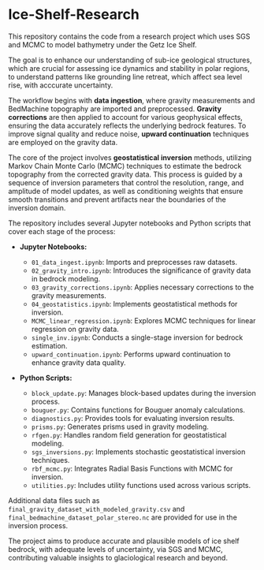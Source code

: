 # Ice-Shelf-Research
This repository contains the code from a research project which uses SGS and MCMC to model bathymetry under the Getz Ice Shelf.

The goal is to enhance our understanding of sub-ice geological structures, which are crucial for assessing ice dynamics and stability in polar regions, to understand patterns like grounding line retreat, which affect sea level rise, with acccurate uncertainty.

The workflow begins with **data ingestion**, where gravity measurements and BedMachine topography are imported and preprocessed. **Gravity corrections** are then applied to account for various geophysical effects, ensuring the data accurately reflects the underlying bedrock features. To improve signal quality and reduce noise, **upward continuation** techniques are employed on the gravity data.

The core of the project involves **geostatistical inversion** methods, utilizing Markov Chain Monte Carlo (MCMC) techniques to estimate the bedrock topography from the corrected gravity data. This process is guided by a sequence of inversion parameters that control the resolution, range, and amplitude of model updates, as well as conditioning weights that ensure smooth transitions and prevent artifacts near the boundaries of the inversion domain.

The repository includes several Jupyter notebooks and Python scripts that cover each stage of the process:

- **Jupyter Notebooks:**
  - `01_data_ingest.ipynb`: Imports and preprocesses raw datasets.
  - `02_gravity_intro.ipynb`: Introduces the significance of gravity data in bedrock modeling.
  - `03_gravity_corrections.ipynb`: Applies necessary corrections to the gravity measurements.
  - `04_geostatistics.ipynb`: Implements geostatistical methods for inversion.
  - `MCMC_linear_regression.ipynb`: Explores MCMC techniques for linear regression on gravity data.
  - `single_inv.ipynb`: Conducts a single-stage inversion for bedrock estimation.
  - `upward_continuation.ipynb`: Performs upward continuation to enhance gravity data quality.

- **Python Scripts:**
  - `block_update.py`: Manages block-based updates during the inversion process.
  - `bouguer.py`: Contains functions for Bouguer anomaly calculations.
  - `diagnostics.py`: Provides tools for evaluating inversion results.
  - `prisms.py`: Generates prisms used in gravity modeling.
  - `rfgen.py`: Handles random field generation for geostatistical modeling.
  - `sgs_inversions.py`: Implements stochastic geostatistical inversion techniques.
  - `rbf_mcmc.py`: Integrates Radial Basis Functions with MCMC for inversion.
  - `utilities.py`: Includes utility functions used across various scripts.

Additional data files such as `final_gravity_dataset_with_modeled_gravity.csv` and `final_bedmachine_dataset_polar_stereo.nc` are provided for use in the inversion process.

The project aims to produce accurate and plausible models of ice shelf bedrock, with adequate levels of uncertainty, via SGS and MCMC, contributing valuable insights to glaciological research and beyond.

